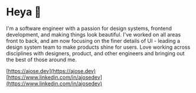 # Heya 👋

I'm a software engineer with a passion for design systems, frontend development, and making things look beautiful. I've worked on all areas front to back, and am now focusing on the finer details of UI - leading a design system team to make products shine for users. Love working across disciplines with designers, product, and other engineers and bringing out the best of those around me.

[https://ajose.dev](https://ajose.dev)  
[https://www.linkedin.com/in/ajosedev](https://www.linkedin.com/in/ajosedev)
